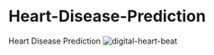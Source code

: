 # Heart-Disease-Prediction
Heart Disease Prediction
![digital-heart-beat](https://user-images.githubusercontent.com/43957442/133382249-7dab0c8a-400d-465e-989c-86b69d99c89b.jpg)
